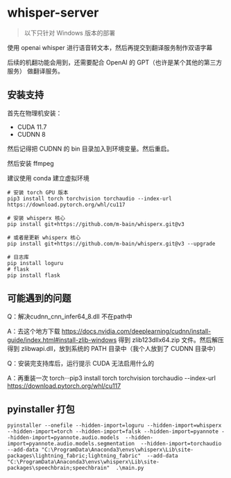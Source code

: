 # whisper-server

> 以下只针对 Windows 版本的部署

使用 openai whisper 进行语音转文本，然后再提交到翻译服务制作双语字幕

后续的机翻功能会用到，还需要配合 OpenAI 的 GPT（也许是某个其他的第三方服务） 做翻译服务。

## 安装支持

首先在物理机安装：

* CUDA 11.7
* CUDNN 8

然后记得把 CUDNN 的 bin 目录加入到环境变量。然后重启。

然后安装 ffmpeg

建议使用 conda 建立虚拟环境

```shell
# 安装 torch GPU 版本
pip3 install torch torchvision torchaudio --index-url https://download.pytorch.org/whl/cu117

# 安装 whisperx 核心
pip install git+https://github.com/m-bain/whisperx.git@v3

# 或者是更新 whisperx 核心
pip install git+https://github.com/m-bain/whisperx.git@v3 --upgrade

# 日志库
pip install loguru
# flask
pip install flask
```

## 可能遇到的问题

Q：解决cudnn_cnn_infer64_8.dll 不在path中

A：去这个地方下载 https://docs.nvidia.com/deeplearning/cudnn/install-guide/index.html#install-zlib-windows  得到 zlib123dllx64.zip 文件。然后解压得到 zlibwapi.dll，放到系统的 PATH 目录中（我个人放到了 CUDNN 目录中）

Q：安装完支持库后，运行提示 CUDA 无法启用什么的

A：再重装一次 torch···pip3 install torch torchvision torchaudio --index-url https://download.pytorch.org/whl/cu117


## pyinstaller 打包

`pyinstaller --onefile --hidden-import=loguru --hidden-import=whisperx --hidden-import=torch --hidden-import=falsk --hidden-import=pyannote --hidden-import=pyannote.audio.models  --hidden-import=pyannote.audio.models.segmentation  --hidden-import=torchaudio --add-data "C:\ProgramData\Anaconda3\envs\whisperx\Lib\site-packages\lightning_fabric;lightning_fabric"  --add-data  "C:\ProgramData\Anaconda3\envs\whisperx\Lib\site-packages\speechbrain;speechbrain"  .\main.py`